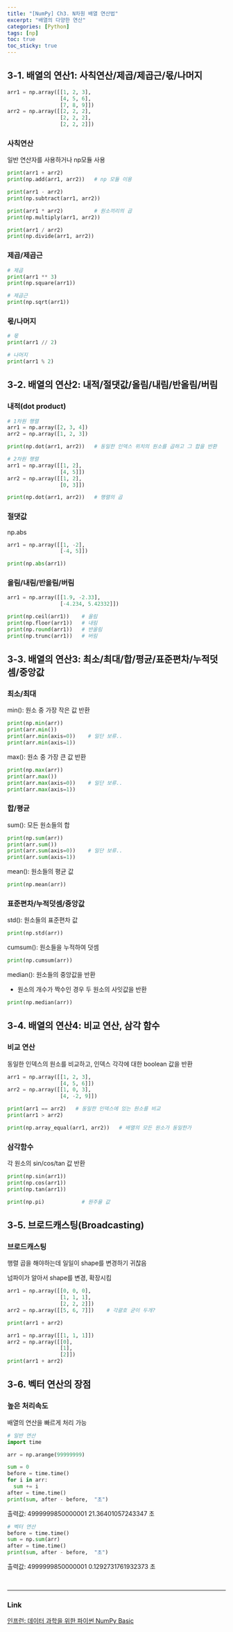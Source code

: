 ```yaml
---
title: "[NumPy] Ch3. N차원 배열 연산법"
excerpt: "배열의 다양한 연산"
categories: [Python]
tags: [np]
toc: true
toc_sticky: true
---
```


## 3-1. 배열의 연산1: 사칙연산/제곱/제곱근/몫/나머지

```python
arr1 = np.array([[1, 2, 3], 
                 [4, 5, 6], 
                 [7, 8, 9]])
arr2 = np.array([[2, 2, 2], 
                 [2, 2, 2], 
                 [2, 2, 2]])
```

### 사칙연산
일반 연산자를 사용하거나 np모듈 사용
```python
print(arr1 + arr2)
print(np.add(arr1, arr2))   # np 모듈 이용

print(arr1 - arr2)
print(np.subtract(arr1, arr2))

print(arr1 * arr2)          # 원소끼리의 곱
print(np.multiply(arr1, arr2))

print(arr1 / arr2)
print(np.divide(arr1, arr2))
```

### 제곱/제곱근
```python
# 제곱
print(arr1 ** 3)
print(np.square(arr1))

# 제곱근
print(np.sqrt(arr1))
```

### 몫/나머지
```python
# 몫
print(arr1 // 2)

# 나머지
print(arr1 % 2)
```


## 3-2. 배열의 연산2: 내적/절댓값/올림/내림/반올림/버림
### 내적(dot product)
```python
# 1차원 행렬
arr1 = np.array([2, 3, 4])
arr2 = np.array([1, 2, 3])

print(np.dot(arr1, arr2))   # 동일한 인덱스 위치의 원소를 곱하고 그 합을 반환

# 2차원 행렬
arr1 = np.array([[1, 2],
                 [4, 5]])
arr2 = np.array([[1, 2],
                 [0, 3]])

print(np.dot(arr1, arr2))   # 행렬의 곱
```

### 절댓값
np.abs

```python
arr1 = np.array([[1, -2], 
                 [-4, 5]])

print(np.abs(arr1))
```

### 올림/내림/반올림/버림
```python
arr1 = np.array([[1.9, -2.33], 
                 [-4.234, 5.42332]])

print(np.ceil(arr1))    # 올림
print(np.floor(arr1))   # 내림
print(np.round(arr1))   # 반올림
print(np.trunc(arr1))   # 버림
```


## 3-3. 배열의 연산3: 최소/최대/합/평균/표준편차/누적덧셈/중앙값
### 최소/최대
min(): 원소 중 가장 작은 값 반환
```python
print(np.min(arr))
print(arr.min())
print(arr.min(axis=0))    # 일단 보류..
print(arr.min(axis=1))
```

max(): 원소 중 가장 큰 값 반환
```python
print(np.max(arr))
print(arr.max())
print(arr.max(axis=0))    # 일단 보류..
print(arr.max(axis=1))
```

### 합/평균
sum(): 모든 원소들의 합
```python
print(np.sum(arr))
print(arr.sum())
print(arr.sum(axis=0))    # 일단 보류..
print(arr.sum(axis=1))
```

mean(): 원소들의 평균 값
```python
print(np.mean(arr))
```

### 표준편차/누적덧셈/중앙값
std(): 원소들의 표준편차 값
```python
print(np.std(arr))
```

cumsum(): 원소들을 누적하여 덧셈
```python
print(np.cumsum(arr))
```

median(): 원소들의 중앙값을 반환
* 원소의 개수가 짝수인 경우 두 원소의 사잇값을 반환

```python
print(np.median(arr))
```

## 3-4. 배열의 연산4: 비교 연산, 삼각 함수
### 비교 연산
동일한 인덱스의 원소를 비교하고, 인덱스 각각에 대한 boolean 값을 반환
```python
arr1 = np.array([[1, 2, 3], 
                 [4, 5, 6]])
arr2 = np.array([[1, 0, 3], 
                 [4, -2, 9]])

print(arr1 == arr2)   # 동일한 인덱스에 있는 원소를 비교
print(arr1 > arr2)

print(np.array_equal(arr1, arr2))   # 배열의 모든 원소가 동일한가
```

### 삼각함수
각 원소의 sin/cos/tan 값 반환
```python
print(np.sin(arr1))
print(np.cos(arr1))
print(np.tan(arr1))

print(np.pi)            # 원주율 값
```

## 3-5. 브로드캐스팅(Broadcasting)
### 브로드캐스팅
행렬 곱을 해야하는데 일일이 shape를 변경하기 귀찮음

넘파이가 알아서 shape를 변경, 확장시킴
```python
arr1 = np.array([[0, 0, 0], 
                 [1, 1, 1], 
                 [2, 2, 2]])
arr2 = np.array([[5, 6, 7]])    # 각괄호 굳이 두개?

print(arr1 + arr2)

arr1 = np.array([[1, 1, 1]])
arr2 = np.array([[0], 
                 [1], 
                 [2]])
print(arr1 + arr2)
```

## 3-6. 벡터 연산의 장점
### 높은 처리속도
배열의 연산을 빠르게 처리 가능

```python
# 일반 연산
import time

arr = np.arange(99999999)

sum = 0
before = time.time()
for i in arr:
  sum += i
after = time.time()
print(sum, after - before,  "초")
```
출력값: 4999999850000001 21.36401057243347 초

```python
# 벡터 연산
before = time.time()
sum = np.sum(arr)
after = time.time()
print(sum, after - before,  "초")
```
출력값: 4999999850000001 0.1292731761932373 초

<br/>

*** 

### Link
[인프런: 데이터 과학을 위한 파이썬 NumPy Basic](https://www.inflearn.com/course/데이터-과학-넘파이-기본/dashboard)